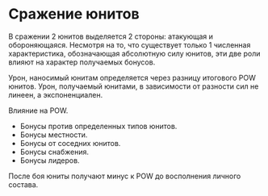 # Сражение юнитов

В сражении 2 юнитов выделяется 2 стороны: атакующая и обороняющаяся.
Несмотря на то, что существует только 1 численная характеристика, обозначающая
абсолютную силу юнитов, эти две роли влияют на характер получаемых бонусов.

Урон, наносимый юнитам определяется через разницу итогового POW юнитов.
Урон, получаемый юнитами, в зависимости от разности сил не линеен, а экспоненциален.

Влияние на POW.

+ Бонусы против определенных типов юнитов.
+ Бонусы местности.
+ Бонусы от соседних юнитов.
+ Бонусы снабжения.
+ Бонусы лидеров.

После боя юниты получают минус к POW до восполнения личного состава.
